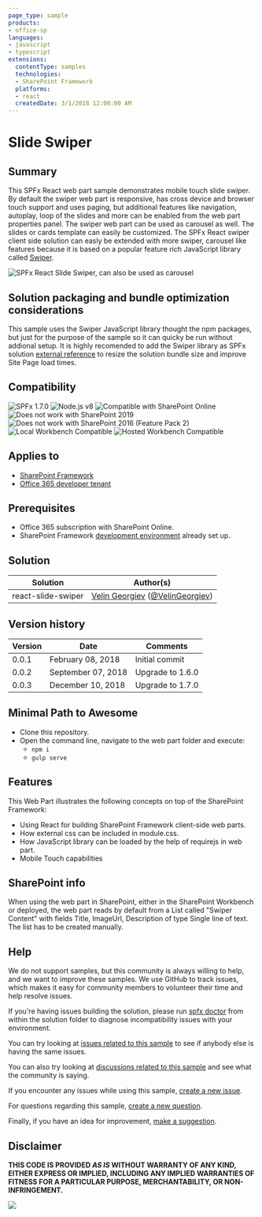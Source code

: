 ```yaml
---
page_type: sample
products:
- office-sp
languages:
- javascript
- typescript
extensions:
  contentType: samples
  technologies:
  - SharePoint Framework
  platforms:
  - react
  createdDate: 3/1/2018 12:00:00 AM
---
```

# Slide Swiper

## Summary

This SPFx React web part sample demonstrates mobile touch slide swiper. By default the swiper web part is responsive, has cross device and browser touch support and uses paging, but additional features like navigation, autoplay, loop of the slides and more can be enabled from the web part properties panel. The swiper web part can be used as carousel as well. The slides or cards template can easily be customized. The SPFx React swiper client side solution can easly be extended with more swiper, carousel like features because it is based on a popular feature rich JavaScript library called [Swiper](https://github.com/nolimits4web/swiper).

![SPFx React Slide Swiper, can also be used as carousel](./assets/SPFx-React-Slider-Swiper.gif)

## Solution packaging and bundle optimization considerations

This sample uses the Swiper JavaScript library thought the npm packages, but just for the purpose of the sample so it can quicky be run without addional setup. It is highly recomended to add the Swiper library as SPFx solution [external reference](https://docs.microsoft.com/en-us/sharepoint/dev/spfx/web-parts/basics/add-an-external-library) to resize the solution bundle size and improve Site Page load times. 


## Compatibility

![SPFx 1.7.0](https://img.shields.io/badge/SPFx-1.7.0-green.svg) 
![Node.js v8](https://img.shields.io/badge/Node.js-v8-green.svg) 
![Compatible with SharePoint Online](https://img.shields.io/badge/SharePoint%20Online-Compatible-green.svg)
![Does not work with SharePoint 2019](https://img.shields.io/badge/SharePoint%20Server%202019-Incompatible-red.svg "SharePoint Server 2019 requires SPFx 1.4.1 or lower")
![Does not work with SharePoint 2016 (Feature Pack 2)](https://img.shields.io/badge/SharePoint%20Server%202016%20(Feature%20Pack%202)-Incompatible-red.svg "SharePoint Server 2016 Feature Pack 2 requires SPFx 1.1")
![Local Workbench Compatible](https://img.shields.io/badge/Local%20Workbench-Compatible-green.svg)
![Hosted Workbench Compatible](https://img.shields.io/badge/Hosted%20Workbench-Compatible-green.svg)

## Applies to

* [SharePoint Framework](https://docs.microsoft.com/sharepoint/dev/spfx/sharepoint-framework-overview)
* [Office 365 developer tenant](https://docs.microsoft.com/sharepoint/dev/spfx/set-up-your-developer-tenant)

## Prerequisites

- Office 365 subscription with SharePoint Online.
- SharePoint Framework [development environment](https://docs.microsoft.com/sharepoint/dev/spfx/set-up-your-development-environment) already set up.

## Solution

Solution|Author(s)
--------|---------
react-slide-swiper | [Velin Georgiev](https://github.com/VelinGeorgiev) ([@VelinGeorgiev](https://twitter.com/velingeorgiev))

## Version history

Version|Date|Comments
-------|----|--------
0.0.1|February 08, 2018 | Initial commit
0.0.2|September 07, 2018 | Upgrade to 1.6.0
0.0.3|December 10, 2018 | Upgrade to 1.7.0

## Minimal Path to Awesome

- Clone this repository.
- Open the command line, navigate to the web part folder and execute:
    - `npm i`
    - `gulp serve`

## Features

This Web Part illustrates the following concepts on top of the SharePoint Framework:

- Using React for building SharePoint Framework client-side web parts.
- How external css can be included in module.css.
- How JavaScript library can be loaded by the help of requirejs in web part.
- Mobile Touch capabilities

## SharePoint info

When using the web part in SharePoint, either in the SharePoint Workbench or deployed, the web part reads by default from a List called "Swiper Content" with fields Title, ImageUrl, Description of type Single line of text. The list has to be created manually.


## Help


We do not support samples, but this community is always willing to help, and we want to improve these samples. We use GitHub to track issues, which makes it easy for  community members to volunteer their time and help resolve issues.

If you're having issues building the solution, please run [spfx doctor](https://pnp.github.io/cli-microsoft365/cmd/spfx/spfx-doctor/) from within the solution folder to diagnose incompatibility issues with your environment.

You can try looking at [issues related to this sample](https://github.com/pnp/sp-dev-fx-webparts/issues?q=label%3A%22sample%3A%20react-slide-swiper") to see if anybody else is having the same issues.

You can also try looking at [discussions related to this sample](https://github.com/pnp/sp-dev-fx-webparts/discussions?discussions_q=react-slide-swiper) and see what the community is saying.

If you encounter any issues while using this sample, [create a new issue](https://github.com/pnp/sp-dev-fx-webparts/issues/new?assignees=&labels=Needs%3A+Triage+%3Amag%3A%2Ctype%3Abug-suspected%2Csample%3A%20react-slide-swiper&template=bug-report.yml&sample=react-slide-swiper&authors=@VelinGeorgiev&title=react-slide-swiper%20-%20).

For questions regarding this sample, [create a new question](https://github.com/pnp/sp-dev-fx-webparts/issues/new?assignees=&labels=Needs%3A+Triage+%3Amag%3A%2Ctype%3Aquestion%2Csample%3A%20react-slide-swiper&template=question.yml&sample=react-slide-swiper&authors=@VelinGeorgiev&title=react-slide-swiper%20-%20).

Finally, if you have an idea for improvement, [make a suggestion](https://github.com/pnp/sp-dev-fx-webparts/issues/new?assignees=&labels=Needs%3A+Triage+%3Amag%3A%2Ctype%3Aenhancement%2Csample%3A%20react-slide-swiper&template=question.yml&sample=react-slide-swiper&authors=@VelinGeorgiev&title=react-slide-swiper%20-%20).


## Disclaimer

**THIS CODE IS PROVIDED *AS IS* WITHOUT WARRANTY OF ANY KIND, EITHER EXPRESS OR IMPLIED, INCLUDING ANY IMPLIED WARRANTIES OF FITNESS FOR A PARTICULAR PURPOSE, MERCHANTABILITY, OR NON-INFRINGEMENT.**


<img src="https://telemetry.sharepointpnp.com/sp-dev-fx-webparts/samples/react-slide-swiper" />


